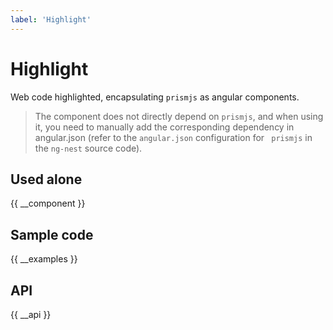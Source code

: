 ```yaml
---
label: 'Highlight'
---
```


# Highlight

Web code highlighted, encapsulating `prismjs` as angular components.

> The component does not directly depend on `prismjs`, and when using it, you need to manually add the corresponding dependency in angular.json (refer to the `angular.json` configuration for ` prismjs` in the `ng-nest` source code).

## Used alone

{{ __component }}

## Sample code

{{ __examples }}

## API

{{ __api }}
